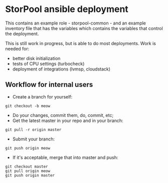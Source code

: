StorPool ansible deployment
===========================

This contains an example role - storpool-common - and an example inventory
file that has the variables which contains the variables that control the
deployment.

This is still work in progress, but is able to do most deployments. Work
is needed for:

- better disk initialization
- tests of CPU settings (turbocheck)
- deployment of integrations (lvmsp, cloudstack)

Workflow for internal users
---------------------------


* Create a branch for yourself:

```
git checkout -b meow
```

* Do your changes, commit them, do, commit, etc;
* Get the latest master in your repo and in your branch:

```
git pull -r origin master
```

* Submit your branch:

```
git push origin meow
```

* If it's acceptable, merge that into master and push:

```
git checkout master
git pull origin meow
git push origin master
```
